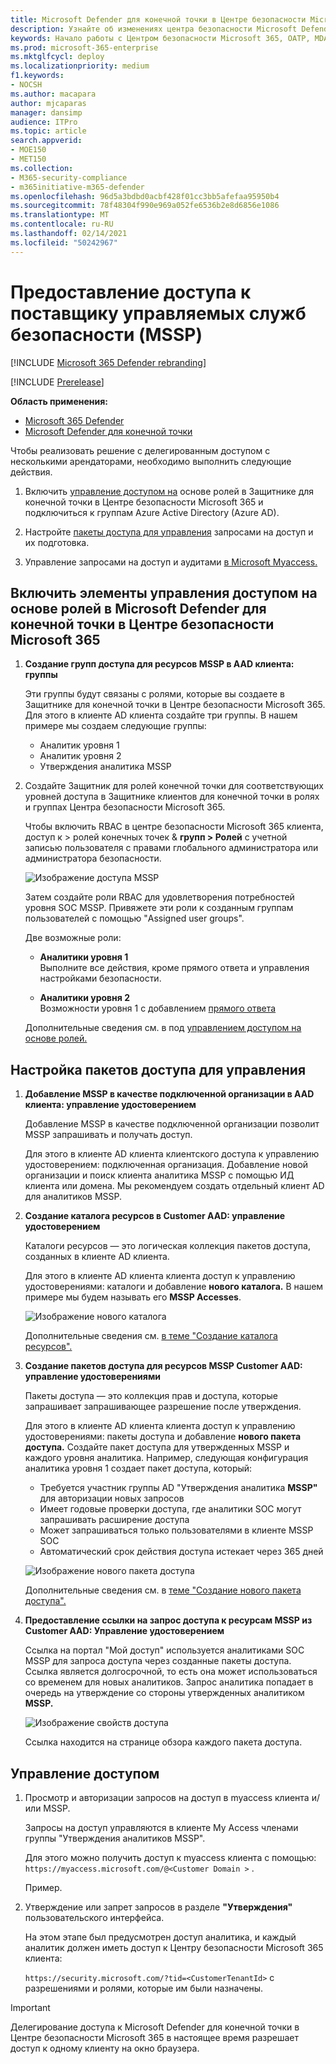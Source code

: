 ```yaml
---
title: Microsoft Defender для конечной точки в Центре безопасности Microsoft 365
description: Узнайте об изменениях центра безопасности Microsoft Defender в Центре безопасности Microsoft 365
keywords: Начало работы с Центром безопасности Microsoft 365, OATP, MDATP, MDO, MDE, MDE, единая панорама, конвергентный портал, портал безопасности, портал безопасности Защитника
ms.prod: microsoft-365-enterprise
ms.mktglfcycl: deploy
ms.localizationpriority: medium
f1.keywords:
- NOCSH
ms.author: macapara
author: mjcaparas
manager: dansimp
audience: ITPro
ms.topic: article
search.appverid:
- MOE150
- MET150
ms.collection:
- M365-security-compliance
- m365initiative-m365-defender
ms.openlocfilehash: 96d5a3bdbd0acbf428f01cc3bb5afefaa95950b4
ms.sourcegitcommit: 78f48304f990e969a052fe6536b2e8d6856e1086
ms.translationtype: MT
ms.contentlocale: ru-RU
ms.lasthandoff: 02/14/2021
ms.locfileid: "50242967"
---
```

# <a name="provide-managed-security-service-provider-mssp-access"></a>Предоставление доступа к поставщику управляемых служб безопасности (MSSP) 

[!INCLUDE [Microsoft 365 Defender rebranding](../includes/microsoft-defender.md)]

[!INCLUDE [Prerelease](../includes/prerelease.md)]

**Область применения:**

- [Microsoft 365 Defender](https://go.microsoft.com/fwlink/?linkid=2118804)
- [Microsoft Defender для конечной точки](https://go.microsoft.com/fwlink/p/?linkid=2146631)

Чтобы реализовать решение с делегированным доступом с несколькими арендаторами, необходимо выполнить следующие действия.

1. Включить [управление доступом на](https://docs.microsoft.com/windows/security/threat-protection/microsoft-defender-atp/rbac) основе ролей в Защитнике для конечной точки в Центре безопасности Microsoft 365 и подключиться к группам Azure Active Directory (Azure AD).

2. Настройте [пакеты доступа для управления](https://docs.microsoft.com/azure/active-directory/governance/identity-governance-overview) запросами на доступ и их подготовка.

3. Управление запросами на доступ и аудитами [в Microsoft Myaccess.](https://docs.microsoft.com/azure/active-directory/governance/entitlement-management-request-approve)

## <a name="enable-role-based-access-controls-in-microsoft-defender-for-endpoint-in-microsoft-365-security-center"></a>Включить элементы управления доступом на основе ролей в Microsoft Defender для конечной точки в Центре безопасности Microsoft 365

1. **Создание групп доступа для ресурсов MSSP в AAD клиента: группы**

    Эти группы будут связаны с ролями, которые вы создаете в Защитнике для конечной точки в Центре безопасности Microsoft 365. Для этого в клиенте AD клиента создайте три группы. В нашем примере мы создаем следующие группы:

    - Аналитик уровня 1 
    - Аналитик уровня 2 
    - Утверждения аналитика MSSP  


2. Создайте Защитник для ролей конечной точки для соответствующих уровней доступа в Защитнике клиентов для конечной точки в ролях и группах Центра безопасности Microsoft 365.

    Чтобы включить RBAC в центре безопасности Microsoft 365 клиента, доступ к > ролей конечных точек & **групп > Ролей** с учетной записью пользователя с правами глобального администратора или администратора безопасности.

    ![Изображение доступа MSSP](../../media/mssp-access.png)

    Затем создайте роли RBAC для удовлетворения потребностей уровня SOC MSSP. Привяжете эти роли к созданным группам пользователей с помощью "Assigned user groups".

    Две возможные роли:

    - **Аналитики уровня 1** <br>
      Выполните все действия, кроме прямого ответа и управления настройками безопасности.

    - **Аналитики уровня 2** <br>
      Возможности уровня 1 с добавлением [прямого ответа](https://docs.microsoft.com/windows/security/threat-protection/microsoft-defender-atp/live-response)

    Дополнительные сведения см. в под [управлением доступом на основе ролей.](https://docs.microsoft.com/windows/security/threat-protection/microsoft-defender-atp/rbac)



## <a name="configure-governance-access-packages"></a>Настройка пакетов доступа для управления

1.  **Добавление MSSP в качестве подключенной организации в AAD клиента: управление удостоверением**
    
    Добавление MSSP в качестве подключенной организации позволит MSSP запрашивать и получать доступ. 

    Для этого в клиенте AD клиента клиентского доступа к управлению удостоверением: подключенная организация. Добавление новой организации и поиск клиента аналитика MSSP с помощью ИД клиента или домена. Мы рекомендуем создать отдельный клиент AD для аналитиков MSSP.

2. **Создание каталога ресурсов в Customer AAD: управление удостоверением**

    Каталоги ресурсов — это логическая коллекция пакетов доступа, созданных в клиенте AD клиента.

    Для этого в клиенте AD клиента клиента доступ к управлению удостоверениями: каталоги и добавление **нового каталога.** В нашем примере мы будем называть его **MSSP Accesses**. 

    ![Изображение нового каталога](../../media/goverance-catalog.png)

    Дополнительные сведения см. [в теме "Создание каталога ресурсов".](https://docs.microsoft.com/azure/active-directory/governance/entitlement-management-catalog-create)


3. **Создание пакетов доступа для ресурсов MSSP Customer AAD: управление удостоверениями**

    Пакеты доступа — это коллекция прав и доступа, которые запрашивает запрашивающее разрешение после утверждения. 

    Для этого в клиенте AD клиента клиента доступ к управлению удостоверениями: пакеты доступа и добавление **нового пакета доступа.** Создайте пакет доступа для утвержденных MSSP и каждого уровня аналитика. Например, следующая конфигурация аналитика уровня 1 создает пакет доступа, который:

    - Требуется участник группы AD "Утверждения аналитика **MSSP"** для авторизации новых запросов
    - Имеет годовые проверки доступа, где аналитики SOC могут запрашивать расширение доступа
    - Может запрашиваться только пользователями в клиенте MSSP SOC
    - Автоматический срок действия доступа истекает через 365 дней

    ![Изображение нового пакета доступа](../../media/new-access-package.png)

    Дополнительные сведения см. в [теме "Создание нового пакета доступа".](https://docs.microsoft.com/azure/active-directory/governance/entitlement-management-access-package-create)


4. **Предоставление ссылки на запрос доступа к ресурсам MSSP из Customer AAD: Управление удостоверением**

    Ссылка на портал "Мой доступ" используется аналитиками SOC MSSP для запроса доступа через созданные пакеты доступа. Ссылка является долгосрочной, то есть она может использоваться со временем для новых аналитиков. Запрос аналитика попадает в очередь на утверждение со стороны утвержденных аналитиком **MSSP.**


    ![Изображение свойств доступа](../../media/access-properties.png)

    Ссылка находится на странице обзора каждого пакета доступа.

## <a name="manage-access"></a>Управление доступом 

1. Просмотр и авторизации запросов на доступ в myaccess клиента и/или MSSP.

    Запросы на доступ управляются в клиенте My Access членами группы "Утверждения аналитиков MSSP".

    Для этого можно получить доступ к myaccess клиента с помощью:  `https://myaccess.microsoft.com/@<Customer Domain >` . 

    Пример.   
2. Утверждение или запрет запросов в разделе **"Утверждения"** пользовательского интерфейса.

     На этом этапе был предусмотрен доступ аналитика, и каждый аналитик должен иметь доступ к Центру безопасности Microsoft 365 клиента: 

    `https://security.microsoft.com/?tid=<CustomerTenantId>` с разрешениями и ролями, которые им были назначены.

> [!IMPORTANT]
> Делегирование доступа к Microsoft Defender для конечной точки в Центре безопасности Microsoft 365 в настоящее время разрешает доступ к одному клиенту на окно браузера. 